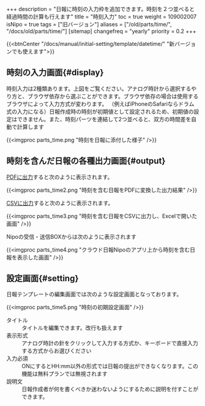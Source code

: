 +++
description = "日報に時刻の入力枠を追加できます。時刻を２つ並べると経過時間の計算も行えます"
title = "時刻入力"
toc = true
weight = 109002007
isNipo = true
tags = ["旧バージョン"]
aliases = ["/old/parts/time/", "/docs/old/parts/time/"]
[sitemap]
  changefreq = "yearly"
  priority = 0.2
+++

{{<btnCenter "/docs/manual/initial-setting/template/datetime/" "新バージョンでも使えます">}}

## 時刻の入力画面{#display}

時刻入力は2種類あります。上図をご覧ください。アナログ時計から選択するやり方と、ブラウザ依存から選ぶことができます。ブラウザ依存の場合は使用するブラウザによって入力方式が変わります。
（例えばiPhoneのSafariならドラム式の入力になる）日報作成時の時刻が初期値として設定されるため、初期値の設定はできません。また、時刻パーツを連結して2つ並べると、双方の時間差を自動で計算します

{{<imgproc parts_time.png "時刻を日報に添付した様子" />}}

## 時刻を含んだ日報の各種出力画面{#output}

[PDFに出力](/docs/old/manual/pdf/)すると次のように表示されます。

{{<imgproc parts_time2.png "時刻を含む日報をPDFに変換した出力結果" />}}

[CSVに出力](/docs/old/manual/analytics/)すると次のように表示されます。

{{<imgproc parts_time3.png "時刻を含む日報をCSVに出力し、Excelで開いた画面" />}}

Nipoの受信・送信BOXからは次のように表示されます

{{<imgproc parts_time4.png "クラウド日報Nipoのアプリ上から時刻を含む日報を表示した画面" />}}

## 設定画面{#setting}

日報テンプレートの編集画面では次のような設定画面となっております。

{{<imgproc parts_time5.png "時刻の初期設定画面" />}}


<dl class="basic">
  <dt>タイトル</dt>
  <dd>タイトルを編集できます。改行も扱えます</dd>
  <dt>表示形式</dt>
  <dd>アナログ時計の針をクリックして入力する方式か、キーボードで直接入力する方式からお選びください</dd>
  <dt>入力必須</dt>
  <dd>ONにするとHH:mm以外の形式では日報の提出ができなくなります。この機能は無料プランでは無視されます</dd>
  <dt>説明文</dt>
  <dd>日報作成者が何を書くべきか迷わないようにするために説明を付すことができます。</dd>
</dl>
